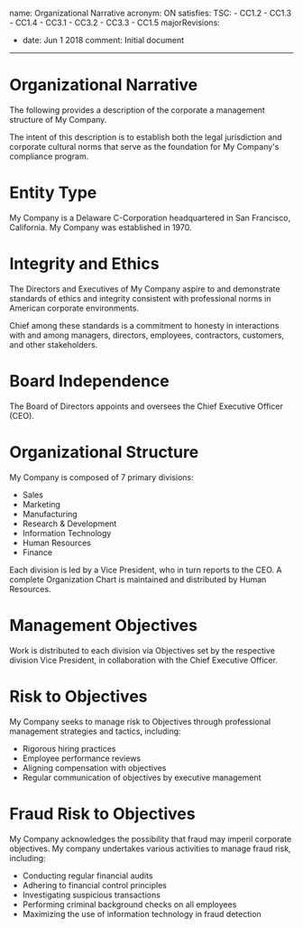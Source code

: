 name: Organizational Narrative
acronym: ON
satisfies:
  TSC:
    - CC1.2
    - CC1.3
    - CC1.4
    - CC3.1
    - CC3.2
    - CC3.3
    - CC1.5
majorRevisions:
  - date: Jun 1 2018
    comment: Initial document
---

# Organizational Narrative

The following provides a description of the corporate a management structure of My Company.

The intent of this description is to establish both the legal jurisdiction and corporate cultural norms that serve as the foundation for My Company's compliance program.

# Entity Type

My Company is a Delaware C-Corporation headquartered in San Francisco, California. My Company was established in 1970.

# Integrity and Ethics

The Directors and Executives of My Company aspire to and demonstrate standards of ethics and integrity consistent with professional norms in American corporate environments.

Chief among these standards is a commitment to honesty in interactions with and among managers, directors, employees, contractors, customers, and other stakeholders.

# Board Independence

The Board of Directors appoints and oversees the Chief Executive Officer (CEO).

# Organizational Structure

My Company is composed of 7 primary divisions:

  * Sales
  * Marketing
  * Manufacturing
  * Research & Development
  * Information Technology
  * Human Resources
  * Finance

Each division is led by a Vice President, who in turn reports to the CEO. A complete Organization Chart is maintained and distributed by Human Resources.

# Management Objectives

Work is distributed to each division via Objectives set by the respective division Vice President, in collaboration with the Chief Executive Officer.

# Risk to Objectives

My Company seeks to manage risk to Objectives through professional management strategies and tactics, including:

 * Rigorous hiring practices
 * Employee performance reviews
 * Aligning compensation with objectives
 * Regular communication of objectives by executive management

# Fraud Risk to Objectives

My Company acknowledges the possibility that fraud may imperil corporate objectives. My company undertakes various activities to manage fraud risk, including:

 * Conducting regular financial audits
 * Adhering to financial control principles
 * Investigating suspicious transactions
 * Performing criminal background checks on all employees
 * Maximizing the use of information technology in fraud detection
